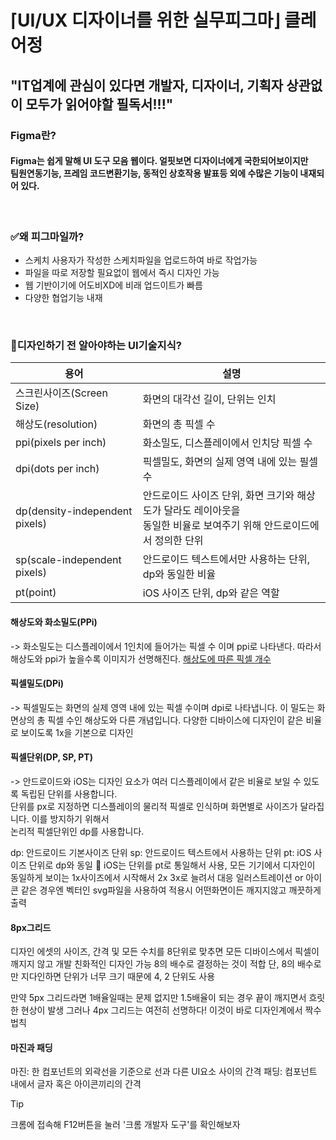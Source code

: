# ⌈UI/UX 디자이너를 위한 실무피그마⌋ 클레어정
## "IT업계에 관심이 있다면 개발자, 디자이너, 기획자 상관없이 모두가 읽어야할 필독서!!!"

### Figma란?
#### Figma는 쉽게 말해 UI 도구 모음 웹이다. 얼핏보면 디자이너에게 국한되어보이지만 <br> 팀원연동기능, 프레임 코드변환기능, 동적인 상호작용 발표등 외에 수많은 기능이 내재되어 있다.

<br>

### ✅왜 피그마일까?
- 스케치 사용자가 작성한 스케치파일을 업로드하여 바로 작업가능
- 파일을 따로 저장할 필요없이 웹에서 즉시 디자인 가능
- 웹 기반이기에 어도비XD에 비래 업드이트가 빠름
- 다양한 협업기능 내재

<br>

### 🤔디자인하기 전 알아야하는 UI기술지식?
|용어|설명|
|--|--|
|스크린사이즈(Screen Size)|화면의 대각선 길이, 단위는 인치|
|해상도(resolution)|화면의 총 픽셀 수|
|ppi(pixels per inch)|화소밀도, 디스플레이에서 인치당 픽셀 수|   
|dpi(dots per inch)|픽셀밀도, 화면의 실제 영역 내에 있는 필셀 수|
|dp(density-independent pixels)|안드로이드 사이즈 단위, 화면 크기와 해상도가 달라도 레이아웃을 <br> 동일한 비율로 보여주기 위해 안드로이드에서 정의한 단위|
|sp(scale-independent pixels)|안드로이드 텍스트에서만 사용하는 단위, dp와 동일한 비율|
|pt(point)|iOS 사이즈 단위, dp와 같은 역할

#### 해상도와 화소밀도(PPi)
-> 화소밀도는 디스플레이에서 1인치에 들어가는 픽셀 수 이며 ppi로 나타낸다.
따라서 해상도와 ppi가 높을수록 이미지가 선명해진다.
[해상도에 따른 픽셀 개수](https://raw.githubusercontent.com/bbobbony/Images/main/도서/스크린샷%202025-06-04%20123233.png)

#### 픽셀밀도(DPi)
-> 픽셀밀도는 화면의 실제 영역 내에 있는 픽셀 수이며 dpi로 나타냅니다. 이 밀도는 화면상의 총 픽셀 수인 해상도와 다른 개념입니다.
다양한 디바이스에 디자인이 같은 비율로 보이도록 1x을 기본으로 디자인

#### 픽셀단위(DP, SP, PT)
-> 안드로이드와 iOS는 디자인 요소가 여러 디스플레이에서 같은 비율로 보일 수 있도록 독립된 단위를 사용합니다. <br>
단위를 px로 지정하면 디스플레이의 물리적 픽셀로 인식하며 화면별로 사이즈가 달라집니다. 이를 방지하기 위해서 <br>
논리적 픽셀단위인 dp를 사용합니다.

dp: 안드로이드 기본사이즈 단위
sp: 안드로이드 텍스트에서 사용하는 단위
pt: iOS 사이즈 단위로 dp와 동일
💫 iOS는 단위를 pt로 통일해서 사용, 모든 기기에서 디자인이 동일하게 보이는 1x사이즈에서 시작해서 2x 3x로 늘려서 대응
일러스트레이션 or 아이콘 같은 경우엔 벡터인 svg파일을 사용하여 적용시 어떤화면이든 깨지지않고 깨끗하게 출력


#### 8px그리드
디자인 에셋의 사이즈, 간격 및 모든 수치를 8단위로 맞추면 모든 디바이스에서 픽셀이 깨지지 않고 개발 친화적인 디자인 가능
8의 배수로 결정하는 것이 적합 단, 8의 배수로만 지다인하면 단위가 너무 크기 때문에 4, 2 단위도 사용

만약 5px 그리드라면 1배율일때는 문제 없지만 1.5배율이 되는 경우 끝이 깨지면서 흐릿한 현상이 발생
그러나 4px 그리드는 여전히 선명하다! 이것이 바로 디자인계에서 짝수 법칙


#### 마진과 패딩
마진: 한 컴포넌트의 외곽선을 기준으로 선과 다른 UI요소 사이의 간격
패딩: 컴포넌트 내에서 글자 혹은 아이콘끼리의 간격
> [!TIP]
> 크롬에 접속해 F12버튼을 눌러 '크롬 개발자 도구'를 확인해보자
